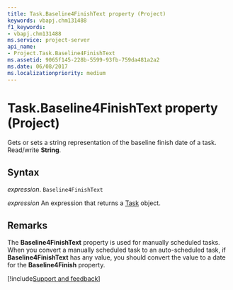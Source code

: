 ```yaml
---
title: Task.Baseline4FinishText property (Project)
keywords: vbapj.chm131488
f1_keywords:
- vbapj.chm131488
ms.service: project-server
api_name:
- Project.Task.Baseline4FinishText
ms.assetid: 9065f145-228b-5599-93fb-759da481a2a2
ms.date: 06/08/2017
ms.localizationpriority: medium
---
```



# Task.Baseline4FinishText property (Project)

Gets or sets a string representation of the baseline finish date of a task. Read/write **String**.


## Syntax

_expression_. `Baseline4FinishText`

 _expression_ An expression that returns a [Task](./Project.Task.md) object.


## Remarks

The **Baseline4FinishText** property is used for manually scheduled tasks. When you convert a manually scheduled task to an auto-scheduled task, if **Baseline4FinishText** has any value, you should convert the value to a date for the **Baseline4Finish** property.

[!include[Support and feedback](~/includes/feedback-boilerplate.md)]